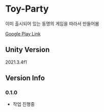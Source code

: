 # Toy-Party
이미 출시되어 있는 동명의 게임을 따라서 만들어봄

[Google Play Link](https://play.google.com/store/apps/details?id=com.cookapps.toyparty&hl=ko&gl=US)

## Unity Version
2021.3.4f1

## Version Info
### 0.1.0
- 작업 진행중
